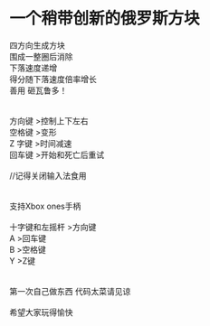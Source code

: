 一个稍带创新的俄罗斯方块
====================
四方向生成方块<br>
围成一整圈后消除<br>
下落速度递增<br>
得分随下落速度倍率增长<br>
善用 砸瓦鲁多！<br>
<br>
<br>
方向键 >控制上下左右<br>
空格键 >变形<br>
Z 字键 >时间减速<br>
回车键 >开始和死亡后重试<br>
<br>
//记得关闭输入法食用<br>
<br>
<br>
支持Xbox ones手柄<br>
<br>
十字键和左摇杆 >方向键<br>
A            >回车键<br>
B            >空格键<br>
Y            >Z键<br>
<br>
<br>
第一次自己做东西 代码太菜请见谅<br>
<br>
希望大家玩得愉快<br>
